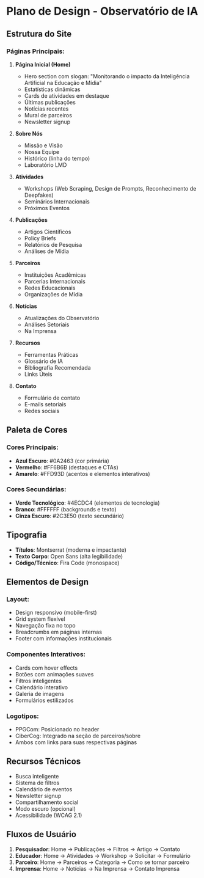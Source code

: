 # Plano de Design - Observatório de IA

## Estrutura do Site

### Páginas Principais:
1. **Página Inicial (Home)**
   - Hero section com slogan: "Monitorando o impacto da Inteligência Artificial na Educação e Mídia"
   - Estatísticas dinâmicas
   - Cards de atividades em destaque
   - Últimas publicações
   - Notícias recentes
   - Mural de parceiros
   - Newsletter signup

2. **Sobre Nós**
   - Missão e Visão
   - Nossa Equipe
   - Histórico (linha do tempo)
   - Laboratório LMD

3. **Atividades**
   - Workshops (Web Scraping, Design de Prompts, Reconhecimento de Deepfakes)
   - Seminários Internacionais
   - Próximos Eventos

4. **Publicações**
   - Artigos Científicos
   - Policy Briefs
   - Relatórios de Pesquisa
   - Análises de Mídia

5. **Parceiros**
   - Instituições Acadêmicas
   - Parcerias Internacionais
   - Redes Educacionais
   - Organizações de Mídia

6. **Notícias**
   - Atualizações do Observatório
   - Análises Setoriais
   - Na Imprensa

7. **Recursos**
   - Ferramentas Práticas
   - Glossário de IA
   - Bibliografia Recomendada
   - Links Úteis

8. **Contato**
   - Formulário de contato
   - E-mails setoriais
   - Redes sociais

## Paleta de Cores

### Cores Principais:
- **Azul Escuro**: #0A2463 (cor primária)
- **Vermelho**: #FF6B6B (destaques e CTAs)
- **Amarelo**: #FFD93D (acentos e elementos interativos)

### Cores Secundárias:
- **Verde Tecnológico**: #4ECDC4 (elementos de tecnologia)
- **Branco**: #FFFFFF (backgrounds e texto)
- **Cinza Escuro**: #2C3E50 (texto secundário)

## Tipografia

- **Títulos**: Montserrat (moderna e impactante)
- **Texto Corpo**: Open Sans (alta legibilidade)
- **Código/Técnico**: Fira Code (monospace)

## Elementos de Design

### Layout:
- Design responsivo (mobile-first)
- Grid system flexível
- Navegação fixa no topo
- Breadcrumbs em páginas internas
- Footer com informações institucionais

### Componentes Interativos:
- Cards com hover effects
- Botões com animações suaves
- Filtros inteligentes
- Calendário interativo
- Galeria de imagens
- Formulários estilizados

### Logotipos:
- PPGCom: Posicionado no header
- CiberCog: Integrado na seção de parceiros/sobre
- Ambos com links para suas respectivas páginas

## Recursos Técnicos

- Busca inteligente
- Sistema de filtros
- Calendário de eventos
- Newsletter signup
- Compartilhamento social
- Modo escuro (opcional)
- Acessibilidade (WCAG 2.1)

## Fluxos de Usuário

1. **Pesquisador**: Home → Publicações → Filtros → Artigo → Contato
2. **Educador**: Home → Atividades → Workshop → Solicitar → Formulário
3. **Parceiro**: Home → Parceiros → Categoria → Como se tornar parceiro
4. **Imprensa**: Home → Notícias → Na Imprensa → Contato Imprensa

